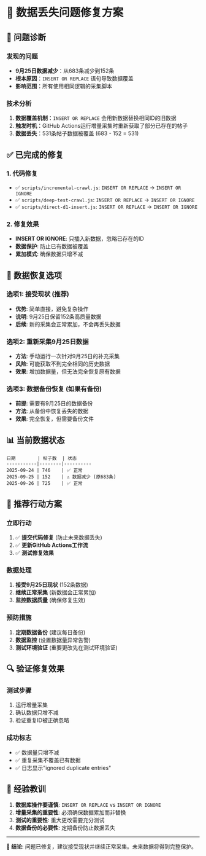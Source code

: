 # 🔧 数据丢失问题修复方案

## 🚨 问题诊断

### 发现的问题
- **9月25日数据减少**：从683条减少到152条
- **根本原因**：`INSERT OR REPLACE` 语句导致数据覆盖
- **影响范围**：所有使用相同逻辑的采集脚本

### 技术分析
1. **数据覆盖机制**：`INSERT OR REPLACE` 会用新数据替换相同ID的旧数据
2. **触发时机**：GitHub Actions运行增量采集时重新获取了部分已存在的帖子
3. **数据丢失**：531条帖子数据被覆盖 (683 - 152 = 531)

## ✅ 已完成的修复

### 1. 代码修复
- ✅ `scripts/incremental-crawl.js`: `INSERT OR REPLACE` → `INSERT OR IGNORE`
- ✅ `scripts/deep-test-crawl.js`: `INSERT OR REPLACE` → `INSERT OR IGNORE`
- ✅ `scripts/direct-d1-insert.js`: `INSERT OR REPLACE` → `INSERT OR IGNORE`

### 2. 修复效果
- **INSERT OR IGNORE**: 只插入新数据，忽略已存在的ID
- **数据保护**: 防止已有数据被覆盖
- **累加模式**: 确保数据只增不减

## 🔄 数据恢复选项

### 选项1: 接受现状 (推荐)
- **优势**: 简单直接，避免复杂操作
- **说明**: 9月25日保留152条高质量数据
- **后续**: 新的采集会正常累加，不会再丢失数据

### 选项2: 重新采集9月25日数据
- **方法**: 手动运行一次针对9月25日的补充采集
- **风险**: 可能获取不到完全相同的历史数据
- **效果**: 增加数据量，但无法完全恢复原有数据

### 选项3: 数据备份恢复 (如果有备份)
- **前提**: 需要有9月25日的数据备份
- **方法**: 从备份中恢复丢失的数据
- **效果**: 完全恢复，但需要备份文件

## 📊 当前数据状态

```
日期        | 帖子数  | 状态
-----------|--------|----------
2025-09-24 | 746    | ✅ 正常
2025-09-25 | 152    | ⚠️ 数据减少 (原683条)
2025-09-26 | 725    | ✅ 正常
```

## 🎯 推荐行动方案

### 立即行动
1. ✅ **提交代码修复** (防止未来数据丢失)
2. ✅ **更新GitHub Actions工作流**
3. ✅ **测试修复效果**

### 数据处理
1. **接受9月25日现状** (152条数据)
2. **继续正常采集** (新数据会正常累加)
3. **监控数据质量** (确保修复生效)

### 预防措施
1. **定期数据备份** (建议每日备份)
2. **数据监控** (设置数据量异常告警)
3. **测试环境验证** (重要更改先在测试环境验证)

## 🔍 验证修复效果

### 测试步骤
1. 运行增量采集
2. 确认数据只增不减
3. 验证重复ID被正确忽略

### 成功标志
- ✅ 数据量只增不减
- ✅ 重复采集不覆盖已有数据
- ✅ 日志显示"ignored duplicate entries"

## 📝 经验教训

1. **数据库操作要谨慎**: `INSERT OR REPLACE` vs `INSERT OR IGNORE`
2. **增量采集的重要性**: 必须确保数据累加而非替换
3. **测试的重要性**: 重大更改需要充分测试
4. **数据备份的必要性**: 定期备份防止数据丢失

---

**🎯 结论**: 问题已修复，建议接受现状并继续正常采集。未来数据将得到完整保护。
